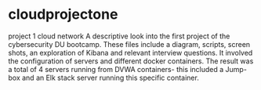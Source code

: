 # cloudprojectone
project 1 cloud network
A descriptive look into the first project of the cybersecurity DU bootcamp. 
These files include a diagram, scripts, screen shots, an exploration of Kibana and relevant interview questions. It involved the configuration of servers and different docker containers.
The result was a total of 4 servers running from DVWA containers- this included a Jump-box and an Elk stack server running this specific container.
